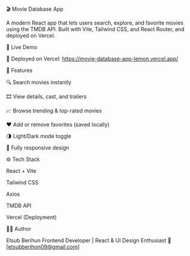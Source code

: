 
<!--
# React + Vite

This template provides a minimal setup to get React working in Vite with HMR and some ESLint rules.

Currently, two official plugins are available:

- [@vitejs/plugin-react](https://github.com/vitejs/vite-plugin-react/blob/main/packages/plugin-react) uses [Babel](https://babeljs.io/) for Fast Refresh
- [@vitejs/plugin-react-swc](https://github.com/vitejs/vite-plugin-react/blob/main/packages/plugin-react-swc) uses [SWC](https://swc.rs/) for Fast Refresh

## React Compiler

The React Compiler is not enabled on this template. To add it, see [this documentation](https://react.dev/learn/react-compiler/installation).

## Expanding the ESLint configuration

If you are developing a production application, we recommend using TypeScript with type-aware lint rules enabled. Check out the [TS template](https://github.com/vitejs/vite/tree/main/packages/create-vite/template-react-ts) for information on how to integrate TypeScript and [`typescript-eslint`](https://typescript-eslint.io) in your project.
-->

🎬 Movie Database App

A modern React app that lets users search, explore, and favorite movies using the TMDB API.
Built with Vite, Tailwind CSS, and React Router, and deployed on Vercel.

🚀 Live Demo

🔗 Deployed on Vercel: https://movie-database-app-lemon.vercel.app/

🧠 Features

🔍 Search movies instantly

🎞️ View details, cast, and trailers

📈 Browse trending & top-rated movies

❤️ Add or remove favorites (saved locally)

🌗 Light/Dark mode toggle

📱 Fully responsive design

⚙️ Tech Stack

React + Vite

Tailwind CSS

Axios

TMDB API

Vercel (Deployment)

👨‍💻 Author

Etsub Berihun
Frontend Developer | React & UI Design Enthusiast
📧 [etsubberihon09@gmail.com]



